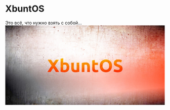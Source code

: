 # XbuntOS
Это всё, что нужно взять с собой...
![banner XbuntOS](https://github.com/whitepingvin/xbuntos/blob/main/img/xbuntos_banner.jpg)
